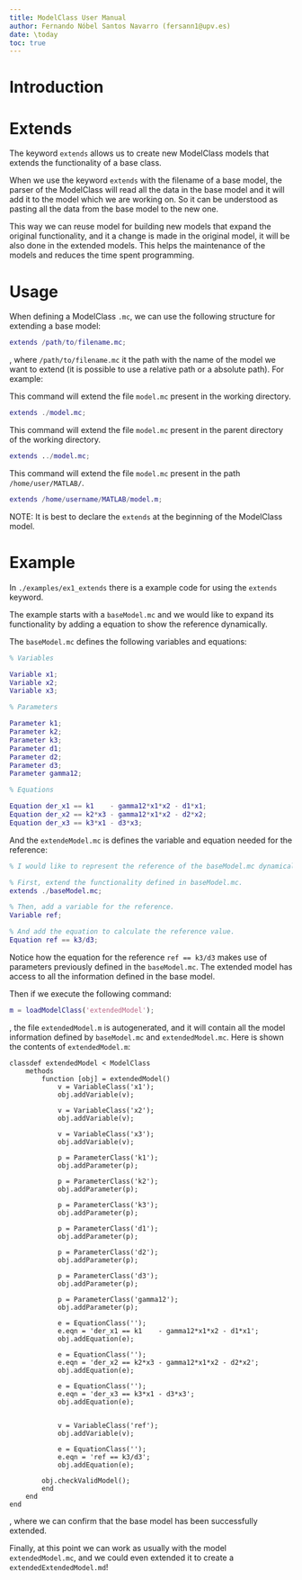 ```yaml
---
title: ModelClass User Manual
author: Fernando Nóbel Santos Navarro (fersann1@upv.es)
date: \today
toc: true
---
```


# Introduction


# Extends

The keyword `extends` allows us to create new ModelClass models that extends the functionality of a base class.

When we use the keyword `extends` with the filename of a base model, the parser of the ModelClass will read all the data in the base model and it will add it to the model which we are working on. So it can be understood as pasting all the data from the base model to the new one.

This way we can reuse model for building new models that expand the original functionality, and it a change is made in the original model, it will be also done in the extended models. This helps the maintenance of the models and reduces the time spent programming.

# Usage

When defining a ModelClass `.mc`, we can use the following structure for extending a base model:

```matlab
extends /path/to/filename.mc;
```

, where `/path/to/filename.mc` it the path with the name of the model we want to extend (it is possible to use a relative path or a absolute path). For example:

This command will extend the file `model.mc` present in the working directory.
```MATLAB
extends ./model.mc;
```

This command will extend the file `model.mc` present in the parent directory of the working directory.
```MATLAB
extends ../model.mc;
```

This command will extend the file `model.mc` present in the path `/home/user/MATLAB/`.
```MATLAB
extends /home/username/MATLAB/model.m;
```

NOTE: It is best to declare the `extends` at the beginning of the ModelClass model.

# Example

In `./examples/ex1_extends` there is a example code for using the `extends` keyword.

The example starts with a `baseModel.mc` and we would like to expand its functionality by adding a equation to show the reference dynamically.

The `baseModel.mc` defines the following variables and equations:

```MATLAB
% Variables

Variable x1;
Variable x2;
Variable x3;

% Parameters

Parameter k1;
Parameter k2;
Parameter k3;
Parameter d1;
Parameter d2;
Parameter d3;
Parameter gamma12;

% Equations

Equation der_x1 == k1    - gamma12*x1*x2 - d1*x1;
Equation der_x2 == k2*x3 - gamma12*x1*x2 - d2*x2;
Equation der_x3 == k3*x1 - d3*x3;
```

And the `extendeModel.mc` is defines the variable and equation needed for the reference:

```matlab
% I would like to represent the reference of the baseModel.mc dynamically.

% First, extend the functionality defined in baseModel.mc.
extends ./baseModel.mc;

% Then, add a variable for the reference.
Variable ref;

% And add the equation to calculate the reference value.
Equation ref == k3/d3;
```

Notice how the equation for the reference `ref == k3/d3` makes use of parameters previously defined in the `baseModel.mc`. The extended model has access to all the information defined in the base model.

Then if we execute the following command:

```MATLAB
m = loadModelClass('extendedModel');
```

, the file `extendedModel.m` is autogenerated, and it will contain all the model information defined by `baseModel.mc` and `extendedModel.mc`. Here is shown the contents of `extendedModel.m`:

```{.matlab}
classdef extendedModel < ModelClass
	methods
		function [obj] = extendedModel()
			v = VariableClass('x1');
			obj.addVariable(v);

			v = VariableClass('x2');
			obj.addVariable(v);

			v = VariableClass('x3');
			obj.addVariable(v);

			p = ParameterClass('k1');
			obj.addParameter(p);

			p = ParameterClass('k2');
			obj.addParameter(p);

			p = ParameterClass('k3');
			obj.addParameter(p);

			p = ParameterClass('d1');
			obj.addParameter(p);

			p = ParameterClass('d2');
			obj.addParameter(p);

			p = ParameterClass('d3');
			obj.addParameter(p);

			p = ParameterClass('gamma12');
			obj.addParameter(p);

			e = EquationClass('');
			e.eqn = 'der_x1 == k1    - gamma12*x1*x2 - d1*x1';
			obj.addEquation(e);

			e = EquationClass('');
			e.eqn = 'der_x2 == k2*x3 - gamma12*x1*x2 - d2*x2';
			obj.addEquation(e);

			e = EquationClass('');
			e.eqn = 'der_x3 == k3*x1 - d3*x3';
			obj.addEquation(e);


			v = VariableClass('ref');
			obj.addVariable(v);

			e = EquationClass('');
			e.eqn = 'ref == k3/d3';
			obj.addEquation(e);

		obj.checkValidModel();
		end
	end
end
```

, where we can confirm that the base model has been successfully extended.

Finally, at this point we can work as usually with the model `extendedModel.mc`, and we could even extended it to create a `extendedExtendedModel.md`!



